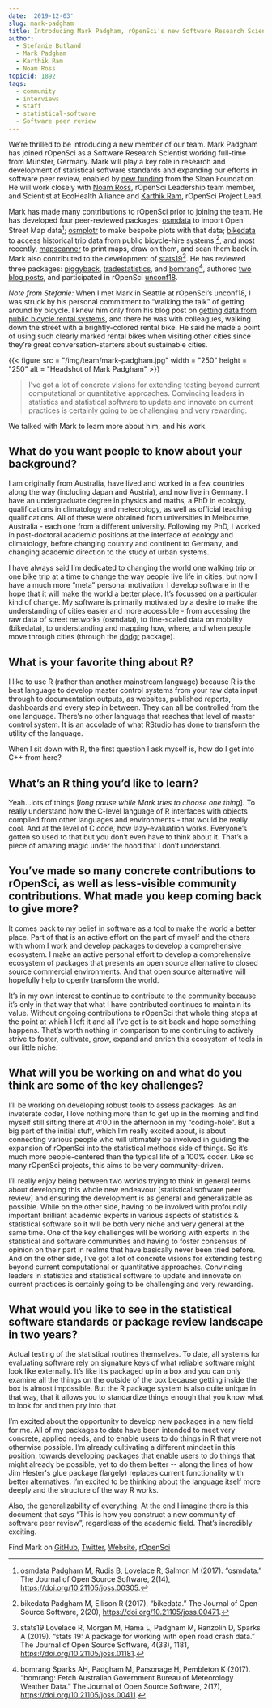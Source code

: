 ```yaml
---
date: '2019-12-03'
slug: mark-padgham
title: Introducing Mark Padgham, rOpenSci’s new Software Research Scientist
author:
  - Stefanie Butland
  - Mark Padgham
  - Karthik Ram
  - Noam Ross
topicid: 1892
tags:
  - community
  - interviews
  - staff
  - statistical-software
  - Software peer review
---
```

We’re thrilled to be introducing a new member of our team. Mark Padgham has joined rOpenSci as a Software Research Scientist working full-time from Münster, Germany. Mark will play a key role in research and development of statistical software standards and expanding our efforts in software peer review, enabled by [new funding](/blog/2019/07/15/expanding-software-review/) from the Sloan Foundation. He will work closely with [Noam Ross](/authors/noam-ross/), rOpenSci Leadership team member, and Scientist at EcoHealth Alliance and [Karthik Ram](/authors/karthik-ram/), rOpenSci Project Lead.

Mark has made many contributions to rOpenSci prior to joining the team. He has developed four peer-reviewed packages: [osmdata](https://docs.ropensci.org/osmdata/) to import Open Street Map data[^1]; [osmplotr](https://docs.ropensci.org/osmplotr/) to make bespoke plots with that data; [bikedata](https://docs.ropensci.org/bikedata/) to access historical trip data from public bicycle-hire systems [^2], and most recently, [mapscanner](https://github.com/ropensci/software-review/issues/330) to print maps, draw on them, and scan them back in. Mark also contributed to the development of [stats19](https://docs.ropensci.org/stats19/)[^3]. He has reviewed three packages: [piggyback](https://github.com/ropensci/software-review/issues/220), [tradestatistics](https://github.com/ropensci/software-review/issues/274), and [bomrang](https://github.com/ropensci/software-review/issues/121)[^4], authored [two blog posts](/authors/mark-padgham/), and participated in rOpenSci [unconf18](/blog/2018/06/05/unconf18/).

_Note from Stefanie:_ When I met Mark in Seattle at rOpenSci’s unconf18, I was struck by his personal commitment to “walking the talk” of getting around by bicycle. I knew him only from his blog post on [getting data from public bicycle rental systems](/blog/2017/10/17/bikedata/), and there he was with colleagues, walking down the street with a brightly-colored rental bike. He said he made a point of using such clearly marked rental bikes when visiting other cities since they’re great conversation-starters about sustainable cities.

{{< figure src = "/img/team/mark-padgham.jpg" width = "250" height = "250" alt = "Headshot of Mark Padgham" >}}

> I’ve got a lot of concrete visions for extending testing beyond current computational or quantitative approaches. Convincing leaders in statistics and statistical software to update and innovate on current practices is certainly going to be challenging and very rewarding.

We talked with Mark to learn more about him, and his work.


## What do you want people to know about your background?

I am originally from Australia, have lived and worked in a few countries along the way (including Japan and Austria), and now live in Germany. I have an undergraduate degree in physics and maths, a PhD in ecology, qualifications in climatology and meteorology, as well as official teaching qualifications. All of these were obtained from universities in Melbourne, Australia - each one from a different university. Following my PhD, I worked in post-doctoral academic positions at the interface of ecology and climatology, before changing country and continent to Germany, and changing academic direction to the study of urban systems.

I have always said I’m dedicated to changing the world one walking trip or one bike trip at a time to change the way people live life in cities, but now I have a much more “meta” personal motivation. I develop software in the hope that it will make the world a better place. It’s focussed on a particular kind of change. My software is primarily motivated by a desire to make the understanding of cities easier and more accessible - from accessing the raw data of street networks (osmdata), to fine-scaled data on mobility (bikedata), to understanding and mapping how, where, and when people move through cities (through the [dodgr](https://github.com/ATFutures/dodgr) package).


## What is your favorite thing about R?

I like to use R (rather than another mainstream language) because R is the best language to develop master control systems from your raw data input through to documentation outputs, as websites, published reports, dashboards and every step in between. They can all be controlled from the one language. There’s no other language that reaches that level of master control system. It is an accolade of what RStudio has done to transform the utility of the language.

When I sit down with R, the first question I ask myself is, how do I get into C++ from here?


## What’s an R thing you’d like to learn?

Yeah…lots of things [_long pause while Mark tries to choose one thing_]. To really understand how the C-level language of R interfaces with objects compiled from other languages and environments - that would be really cool. And at the level of C code, how lazy-evaluation works. Everyone’s gotten so used to that but you don’t even have to think about it. That’s a piece of amazing magic under the hood that I don’t understand.


## You’ve made so many concrete contributions to rOpenSci, as well as less-visible community contributions. What made you keep coming back to give more?

It comes back to my belief in software as a tool to make the world a better place. Part of that is an active effort on the part of myself and the others with whom I work and develop packages to develop a comprehensive ecosystem. I make an active personal effort to develop a comprehensive ecosystem of packages that presents an open source alternative to closed source commercial environments. And that open source alternative will hopefully help to openly transform the world.

It’s in my own interest to continue to contribute to the community because it’s only in that way that what I have contributed continues to maintain its value. Without ongoing contributions to rOpenSci that whole thing stops at the point at which I left it and all I’ve got is to sit back and hope something happens. That’s worth nothing in comparison to me continuing to actively strive to foster, cultivate, grow, expand and enrich this ecosystem of tools in our little niche.


## What will you be working on and what do you think are some of the key challenges?

I’ll be working on developing robust tools to assess packages. As an inveterate coder, I love nothing more than to get up in the morning and find myself still sitting there at 4:00 in the afternoon in my “coding-hole”. But a big part of the initial stuff, which I’m really excited about, is about connecting various people who will ultimately be involved in guiding the expansion of rOpenSci into the statistical methods side of things. So it’s much more people-centered than the typical life of a 100% coder. Like so many rOpenSci projects, this aims to be very community-driven.

I’ll really enjoy being between two worlds trying to think in general terms about developing this whole new endeavour [statistical software peer review] and ensuring the development is as general and generalizable as possible. While on the other side, having to be involved with profoundly important brilliant academic experts in various aspects of statistics & statistical software so it will be both very niche and very general at the same time. One of the key challenges will be working with experts in the statistical and software communities and having to foster consensus of opinion on their part in realms that have basically never been tried before. And on the other side, I’ve got a lot of concrete visions for extending testing beyond current computational or quantitative approaches. Convincing leaders in statistics and statistical software to update and innovate on current practices is certainly going to be challenging and very rewarding.


## What would you like to see in the statistical software standards or package review landscape in two years?

Actual testing of the statistical routines themselves. To date, all systems for evaluating software rely on signature keys of what reliable software might look like externally. It’s like it’s packaged up in a box and you can only examine all the things on the outside of the box because getting inside the box is almost impossible. But the R package system is also quite unique in that way, that it allows you to standardize things enough that you know what to look for and then pry into that.

I’m excited about the opportunity to develop new packages in a new field for me. All of my packages to date have been intended to meet very concrete, applied needs, and to enable users to do things in R that were not otherwise possible. I’m already cultivating a different mindset in this position, towards developing packages that enable users to do things that might already be possible, yet to do them better -- along the lines of how Jim Hester's glue package (largely) replaces current functionality with better alternatives. I’m excited to be thinking about the language itself more deeply and the structure of the way R works.

Also, the generalizability of everything. At the end I imagine there is this document that says “This is how you construct a new community of software peer review”, regardless of the academic field. That’s incredibly exciting.

Find Mark on [GitHub](https://github.com/mpadge), [Twitter](https://twitter.com/bikesRdata), [Website](https://mpadge.github.io/), [rOpenSci](/authors/mark-padgham/)

[^1]: osmdata Padgham M, Rudis B, Lovelace R, Salmon M (2017). “osmdata.” The Journal of Open Source Software, 2(14), https://doi.org/10.21105/joss.00305.
[^2]: bikedata Padgham M, Ellison R (2017). “bikedata.” The Journal of Open Source Software, 2(20), https://doi.org/10.21105/joss.00471.
[^3]: stats19 Lovelace R, Morgan M, Hama L, Padgham M, Ranzolin D, Sparks A (2019). “stats 19: A package for working with open road crash data.” The Journal of Open Source Software, 4(33), 1181, https://doi.org/10.21105/joss.01181.
[^4]: bomrang Sparks AH, Padgham M, Parsonage H, Pembleton K (2017). “bomrang: Fetch Australian Government Bureau of Meteorology Weather Data.” The Journal of Open Source Software, 2(17), https://doi.org/10.21105/joss.00411.
